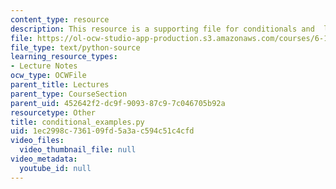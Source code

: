 ```yaml
---
content_type: resource
description: This resource is a supporting file for conditionals and  loops.
file: https://ol-ocw-studio-app-production.s3.amazonaws.com/courses/6-189-a-gentle-introduction-to-programming-using-python-january-iap-2011/1ec2998c736109fd5a3ac594c51c4cfd_conditional_examples.py
file_type: text/python-source
learning_resource_types:
- Lecture Notes
ocw_type: OCWFile
parent_title: Lectures
parent_type: CourseSection
parent_uid: 452642f2-dc9f-9093-87c9-7c046705b92a
resourcetype: Other
title: conditional_examples.py
uid: 1ec2998c-7361-09fd-5a3a-c594c51c4cfd
video_files:
  video_thumbnail_file: null
video_metadata:
  youtube_id: null
---
```

